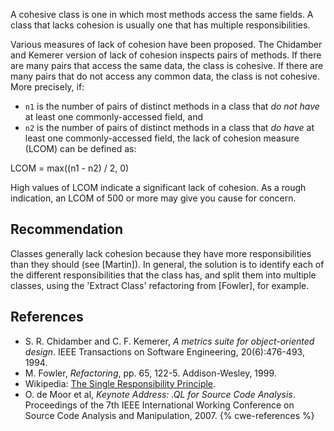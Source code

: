 A cohesive class is one in which most methods access the same fields. A class that lacks cohesion is usually one that has multiple responsibilities.

Various measures of lack of cohesion have been proposed. The Chidamber and Kemerer version of lack of cohesion inspects pairs of methods. If there are many pairs that access the same data, the class is cohesive. If there are many pairs that do not access any common data, the class is not cohesive. More precisely, if:

* `n1` is the number of pairs of distinct methods in a class that *do not have* at least one commonly-accessed field, and
* `n2` is the number of pairs of distinct methods in a class that *do have* at least one commonly-accessed field,
the lack of cohesion measure (LCOM) can be defined as:

LCOM = max((n1 - n2) / 2, 0)

High values of LCOM indicate a significant lack of cohesion. As a rough indication, an LCOM of 500 or more may give you cause for concern.


## Recommendation
Classes generally lack cohesion because they have more responsibilities than they should (see \[Martin\]). In general, the solution is to identify each of the different responsibilities that the class has, and split them into multiple classes, using the 'Extract Class' refactoring from \[Fowler\], for example.


## References
* S. R. Chidamber and C. F. Kemerer, *A metrics suite for object-oriented design*. IEEE Transactions on Software Engineering, 20(6):476-493, 1994.
* M. Fowler, *Refactoring*, pp. 65, 122-5. Addison-Wesley, 1999.
* Wikipedia: [The Single Responsibility Principle](https://en.wikipedia.org/wiki/Single_responsibility_principle).
* O. de Moor et al, *Keynote Address: .QL for Source Code Analysis*. Proceedings of the 7th IEEE International Working Conference on Source Code Analysis and Manipulation, 2007.
{% cwe-references %}
